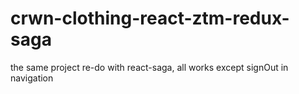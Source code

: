 # crwn-clothing-react-ztm-redux-saga
the same project re-do with react-saga, all works except signOut in navigation
